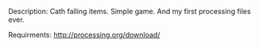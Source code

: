 Description:
Cath falling items. Simple game. And my first processing files ever.

Requirments:
http://processing.org/download/
